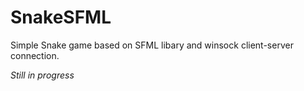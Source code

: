 # SnakeSFML
Simple Snake game based on SFML libary and winsock client-server connection. 

*Still in progress*
